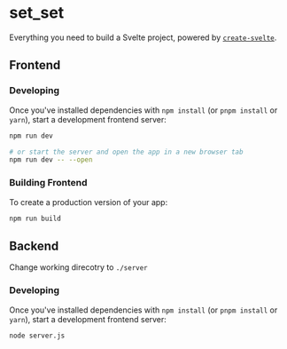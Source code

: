 # set_set

Everything you need to build a Svelte project, powered by [`create-svelte`](https://github.com/sveltejs/kit/tree/master/packages/create-svelte).

## Frontend

### Developing

Once you've installed dependencies with `npm install` (or `pnpm install` or `yarn`), start a development frontend server:

```bash
npm run dev

# or start the server and open the app in a new browser tab
npm run dev -- --open
```

### Building Frontend

To create a production version of your app:

```bash
npm run build
```

## Backend

Change working direcotry to `./server`

### Developing

Once you've installed dependencies with `npm install` (or `pnpm install` or `yarn`), start a development frontend server:

```bash
node server.js
```




